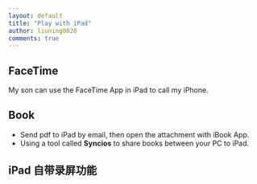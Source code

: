 ```yaml
---
layout: default
title: "Play with iPad"
author: liuning0820
comments: true
---
```


## FaceTime

My son can use the FaceTime App in iPad to call my iPhone.

## Book

- Send pdf to iPad by email, then open the attachment with iBook App.
- Using a tool called **Syncios** to share books between your PC to iPad.

## iPad 自带录屏功能
